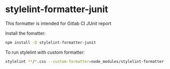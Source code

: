 # stylelint-formatter-junit

This formatter is intended for Gitlab CI JUnit report

Install the fomatter:

```sh
npm install -D stylelint-formatter-junit
```

To run stylelint with custom formatter:

```sh
stylelint **/*.css --custom-formatter=node_modules/stylelint-formatter-junit
```
